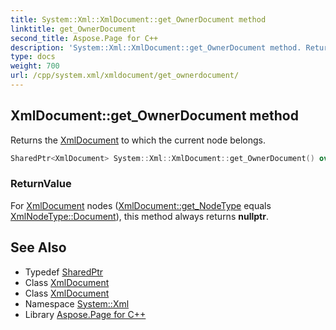 ```yaml
---
title: System::Xml::XmlDocument::get_OwnerDocument method
linktitle: get_OwnerDocument
second_title: Aspose.Page for C++
description: 'System::Xml::XmlDocument::get_OwnerDocument method. Returns the XmlDocument to which the current node belongs in C++.'
type: docs
weight: 700
url: /cpp/system.xml/xmldocument/get_ownerdocument/
---
```

## XmlDocument::get_OwnerDocument method


Returns the [XmlDocument](../) to which the current node belongs.

```cpp
SharedPtr<XmlDocument> System::Xml::XmlDocument::get_OwnerDocument() override
```


### ReturnValue

For [XmlDocument](../) nodes ([XmlDocument::get_NodeType](../get_nodetype/) equals [XmlNodeType::Document](../../xmlnodetype/)), this method always returns **nullptr**.

## See Also

* Typedef [SharedPtr](../../../system/sharedptr/)
* Class [XmlDocument](../)
* Class [XmlDocument](../)
* Namespace [System::Xml](../../)
* Library [Aspose.Page for C++](../../../)
